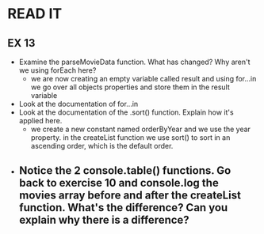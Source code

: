 # READ IT

## EX 13

- Examine the parseMovieData function. What has changed? Why aren't we using forEach here?
  - we are now creating an empty variable called result and using for...in we go over all objects properties and store them in the result variable
- Look at the documentation of for...in
- Look at the documentation of the .sort() function. Explain how it's applied here.
  - we create a new constant named orderByYear and we use the year property. in the createList function we use sort() to sort in an ascending order, which is the default order.
- Notice the 2 console.table() functions. Go back to exercise 10 and console.log the movies array before and after the createList function. What's the difference? Can you explain why there is a difference?
  -
